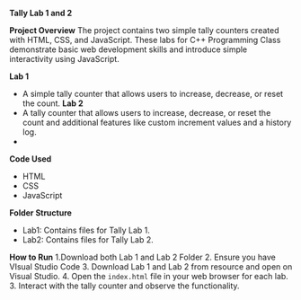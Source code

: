 **Tally Lab 1 and 2**

**Project Overview**
The project contains two simple tally counters created with HTML, CSS, and JavaScript.
These labs for C++ Programming Class demonstrate basic web development skills and introduce simple interactivity using JavaScript.

**Lab 1**
- A simple tally counter that allows users to increase, decrease, or reset the count.
**Lab 2**
- A tally counter that allows users to increase, decrease, or reset the count and additional features like custom increment values and a history log.
- 
**Code Used**
- HTML
- CSS
- JavaScript

**Folder Structure**
- Lab1: Contains files for Tally Lab 1.
- Lab2: Contains files for Tally Lab 2.
  
**How to Run**
1.Download both Lab 1 and Lab 2 Folder
2. Ensure you have VIsual Studio Code
3. Download Lab 1 and Lab 2 from resource and open on Visual Studio.
4. Open the `index.html` file in your web browser for each lab.
3. Interact with the tally counter and observe the functionality.
